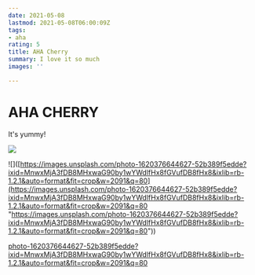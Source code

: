 ```yaml
---
date: 2021-05-08
lastmod: 2021-05-08T06:00:09Z
tags:
- aha
rating: 5
title: AHA Cherry
summary: I love it so much
images: ''

---
```

# AHA CHERRY

It's yummy!

![](/static/images/science.png)

!\[\]([https://images.unsplash.com/photo-1620376644627-52b389f5edde?ixid=MnwxMjA3fDB8MHxwaG90by1wYWdlfHx8fGVufDB8fHx8&ixlib=rb-1.2.1&auto=format&fit=crop&w=2091&q=80](https://images.unsplash.com/photo-1620376644627-52b389f5edde?ixid=MnwxMjA3fDB8MHxwaG90by1wYWdlfHx8fGVufDB8fHx8&ixlib=rb-1.2.1&auto=format&fit=crop&w=2091&q=80 "https://images.unsplash.com/photo-1620376644627-52b389f5edde?ixid=MnwxMjA3fDB8MHxwaG90by1wYWdlfHx8fGVufDB8fHx8&ixlib=rb-1.2.1&auto=format&fit=crop&w=2091&q=80"))

[photo-1620376644627-52b389f5edde?ixid=MnwxMjA3fDB8MHxwaG90by1wYWdlfHx8fGVufDB8fHx8&ixlib=rb-1.2.1&auto=format&fit=crop&w=2091&q=80](https://images.unsplash.com/photo-1620376644627-52b389f5edde?ixid=MnwxMjA3fDB8MHxwaG90by1wYWdlfHx8fGVufDB8fHx8&ixlib=rb-1.2.1&auto=format&fit=crop&w=2091&q=80 "photo-1620376644627-52b389f5edde?ixid=MnwxMjA3fDB8MHxwaG90by1wYWdlfHx8fGVufDB8fHx8&ixlib=rb-1.2.1&auto=format&fit=crop&w=2091&q=80")